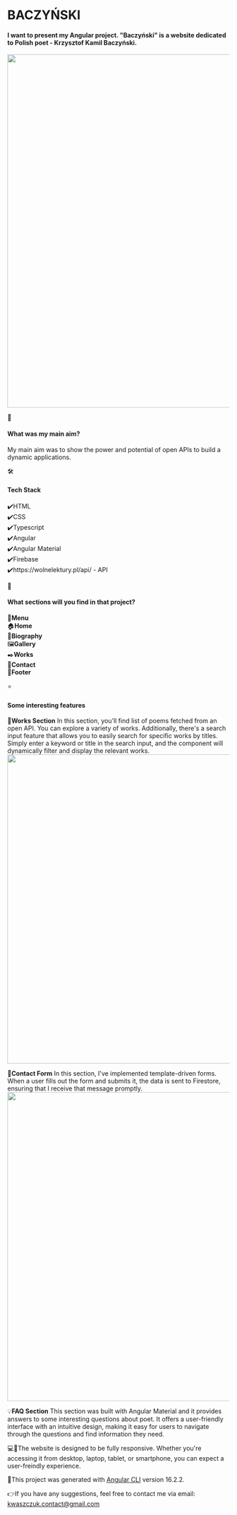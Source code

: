 <h1>BACZYŃSKI</h1>

<h4>I want to present my Angular project. "Baczyński" is a website dedicated to Polish poet - Krzysztof Kamil Baczyński.</h4>

<img src="https://github.com/w-kasia/Baczynski/assets/121196574/a5713fe4-772d-4041-8b95-e85fa61665bb" width="800">

🎯<h4>What was my main aim?</h4>
My main aim was to show the power and potential of open APIs to build a dynamic applications. 

🛠️<h4>Tech Stack</h4>
✔️HTML</br>
✔️CSS</br>
✔️Typescript</br>
✔️Angular</br>
✔️Angular Material</br>
✔️Firebase</br>
✔️https://wolnelektury.pl/api/ - API</br>

🧩<h4>What sections will you find in that project?</h4>
🧭<b>Menu</b></br>
🏠<b>Home</b></br>
📖<b>Biography</b></br>
🖼️<b>Gallery</b></br>
✒️<b>Works</b></br>
📨<b>Contact</b></br>
🦶<b>Footer</b></br>

⭐<h4>Some interesting features</h4>

📕<b>Works Section</b>
In this section, you'll find list of poems fetched from an open API. You can explore a variety of works. Additionally, there's a search input feature that allows you to easily search for specific works by titles. Simply enter a keyword or title in the search input, and the component will dynamically filter and display the relevant works.
<img src="https://github.com/w-kasia/Baczynski/assets/121196574/582a2636-f86c-4b6b-b1a8-66e17a5c7765" width="700">

💬<b>Contact Form</b>
In this section, I've implemented template-driven forms. When a user fills out the form and submits it, the data is sent to Firestore, ensuring that I receive that message promptly.
<img src="https://github.com/w-kasia/Baczynski/assets/121196574/e0e5de78-3223-4fd2-9289-d6801df0b1f6" width="700">

💡<b>FAQ Section</b>
This section was built with Angular Material and it provides answers to some interesting questions about poet. It offers a user-friendly interface with an intuitive design, making it easy for users to navigate through the questions and find information they need.


💻📱The website is designed to be fully responsive. Whether you're accessing it from desktop, laptop, tablet, or smartphone, you can expect a user-freindly experience.

🚀This project was generated with [Angular CLI](https://github.com/angular/angular-cli) version 16.2.2.

👉If you have any suggestions, feel free to contact me via email: kwaszczuk.contact@gmail.com
